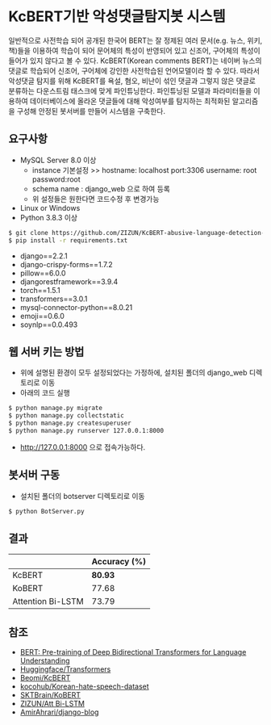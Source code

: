 ﻿# KcBERT기반 악성댓글탐지봇 시스템

일반적으로 사전학습 되어 공개된 한국어 BERT는 잘 정제된 여러 문서(e.g. 뉴스, 위키, 책)들을 이용하여 학습이 되어 문어체의 특성이 반영되어 있고 신조어, 구어체의 특성이 들어가 있지 않다고 볼 수 있다. KcBERT(Korean comments BERT)는 네이버 뉴스의 댓글로 학습되어 신조어, 구어체에 강인한 사전학습된 언어모델이라 할 수 있다. 따라서 악성댓글 탐지를 위해 KcBERT를 욕설, 혐오, 비난이 섞인 댓글과 그렇지 않은 댓글로 분류하는 다운스트림 태스크에 맞게 파인튜닝한다. 파인튜닝된 모델과 파라미터들을 이용하여 데이터베이스에 올라온 댓글들에 대해 악성여부를 탐지하는 최적화된 알고리즘을 구성해 안정된 봇서버를 만들어 시스템을 구축한다.

## 요구사항

- MySQL Server 8.0 이상
  - instance 기본설정 >>  hostname: localhost  port:3306  username: root  password:root
  - schema name : django_web 으로 하여 등록
  - 위 설정들은 원한다면 코드수정 후 변경가능
- Linux or Windows
- Python 3.8.3 이상

```bash
$ git clone https://github.com/ZIZUN/KcBERT-abusive-language-detection-Bot-System.git && cd django-web
$ pip install -r requirements.txt
```

- django==2.2.1
- django-crispy-forms==1.7.2
- pillow==6.0.0
- djangorestframework==3.9.4
- torch==1.5.1
- transformers==3.0.1
- mysql-connector-python==8.0.21
- emoji==0.6.0
- soynlp==0.0.493

## 웹 서버 키는 방법

- 위에 설명된 환경이 모두 설정되었다는 가정하에, 설치된 폴더의 django_web 디렉토리로 이동
- 아래의 코드 실행
```bash
$ python manage.py migrate
$ python manage.py collectstatic
$ python manage.py createsuperuser
$ python manage.py runserver 127.0.0.1:8000
```
- http://127.0.0.1:8000 으로 접속가능하다.

## 봇서버 구동

- 설치된 폴더의 botserver 디렉토리로 이동

```bash
$ python BotServer.py
```



## 결과

|                     | Accuracy (%) |
| ----------------- | ------------ |
| KcBERT            | **80.93**    |
| KoBERT            | 77.68        |
| Attention Bi-LSTM | 73.79      |


## 참조
- [BERT: Pre-training of Deep Bidirectional Transformers for Language Understanding](https://arxiv.org/pdf/1810.04805)
- [Huggingface/Transformers](https://github.com/huggingface/transformers)
- [Beomi/KcBERT](https://github.com/Beomi/KcBERT)
- [kocohub/Korean-hate-speech-dataset](https://github.com/kocohub/korean-hate-speech)
- [SKTBrain/KoBERT](https://github.com/SKTBrain/KoBERT)
- [ZIZUN/Att Bi-LSTM](https://github.com/ZIZUN/Naver-news-article-classification-using-attention-based-bi-lstm-with-pytorch)
- [AmirAhrari/django-blog](https://github.com/AmirAhrari/django-blog)

